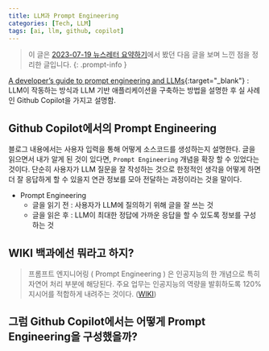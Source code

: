 ```yaml
---
title: LLM과 Prompt Engineering
categories: [Tech, LLM]
tags: [ai, llm, github, copilot]
---
```


> 이 글은 [2023-07-19 뉴스레터 요약하기](/post/2023/07/19/reading-newsletter)에서 봤던 다음 글을 보며 느낀 점을 정리한 글입니다. 
{: .prompt-info }

[A developer’s guide to prompt engineering and LLMs](https://github.blog/2023-07-17-prompt-engineering-guide-generative-ai-llms/){:target="_blank"}
: LLM이 작동하는 방식과 LLM 기반 애플리케이션을 구축하는 방법을 설명한 후 실 사례인 Github Copilot을 가지고 설명함.

## Github Copilot에서의 Prompt Engineering 
블로그 내용에서는 사용자 입력을 통해 어떻게 소스코드를 생성하는지 설명한다. 
글을 읽으면서 내가 알게 된 것이 있다면, `Prompt Engineering` 개념을 확장 할 수
있었다는 것이다. 단순히 사용자가 LLM 질문을 잘 작성하는 것으로 한정적인 생각을 
어떻게 하면 더 잘 응답하게 할 수 있을지 연관 정보를 모아 전달하는 과정이라는 것을
말이다.  
- Prompt Engineering
    - 글을 읽기 전 : 사용자가 LLM에 질의하기 위해 글을 잘 쓰는 것 
    - 글을 읽은 후 : LLM이 최대한 정답에 가까운 응답을 할 수 있도록 정보를 구성하는 것 

## WIKI 백과에선 뭐라고 하지? 
> 프롬프트 엔지니어링 ( Prompt Engineering ) 은 인공지능의 한 개념으로 특히 자연어 처리 부분에 해당된다. 주요 업무는 인공지능의 역량을 발휘하도록 120%지시어를 적합하게 내려주는 것이다. ([WIKI](https://ko.wikipedia.org/wiki/%ED%94%84%EB%A1%AC%ED%94%84%ED%8A%B8_%EC%97%94%EC%A7%80%EB%8B%88%EC%96%B4%EB%A7%81))

## 그럼 Github Copilot에서는 어떻게 Prompt Engineering을 구성했을까? 


